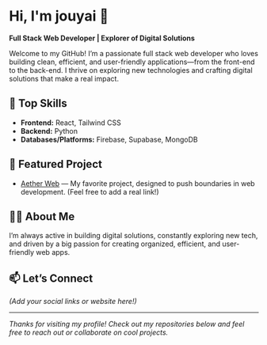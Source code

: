 # Hi, I'm jouyai 👋

**Full Stack Web Developer | Explorer of Digital Solutions**

Welcome to my GitHub! I’m a passionate full stack web developer who loves building clean, efficient, and user-friendly applications—from the front-end to the back-end. I thrive on exploring new technologies and crafting digital solutions that make a real impact.

## 🚀 Top Skills
- **Frontend:** React, Tailwind CSS
- **Backend:** Python
- **Databases/Platforms:** Firebase, Supabase, MongoDB

## 🌟 Featured Project
- [Aether Web](#) — My favorite project, designed to push boundaries in web development. (Feel free to add a real link!)

## 👨‍💻 About Me
I’m always active in building digital solutions, constantly exploring new tech, and driven by a big passion for creating organized, efficient, and user-friendly web apps.

## 📫 Let’s Connect
*(Add your social links or website here!)*

---

*Thanks for visiting my profile! Check out my repositories below and feel free to reach out or collaborate on cool projects.*
